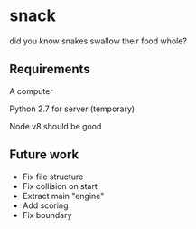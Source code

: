 # snack
did you know snakes swallow their food whole?

## Requirements

A computer

Python 2.7 for server (temporary)

Node v8 should be good

## Future work

- Fix file structure
- Fix collision on start
- Extract main "engine"
- Add scoring
- Fix boundary
